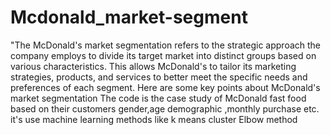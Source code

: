 # Mcdonald_market-segment
"The McDonald's market segmentation refers to the strategic approach the company employs to divide its target market into distinct groups based on various characteristics. This allows McDonald's to tailor its marketing strategies, products, and services to better meet the specific needs and preferences of each segment. Here are some key points about McDonald's market segmentation 
The code is the case study of McDonald fast food based on their customers gender,age demographic ,monthly purchase etc.
it's use machine learning methods like
      k means cluster
      Elbow method 
      
